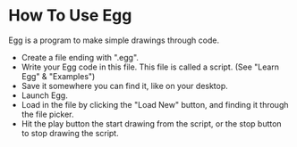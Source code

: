 # How To Use Egg

Egg is a program to make simple drawings through code.

- Create a file ending with ".egg".
- Write your Egg code in this file. This file is called a script. (See "Learn Egg" & "Examples")
- Save it somewhere you can find it, like on your desktop.
- Launch Egg.
- Load in the file by clicking the "Load New" button, and finding it through the file picker.
- Hit the play button the start drawing from the script, or the stop button to stop drawing the script.
